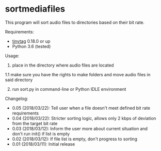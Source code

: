 sortmediafiles
=======

This program will sort audio files to directories based on their bit rate.

Requirements:

 - [tinytag](https://github.com/devsnd/tinytag) 0.18.0 or up
 - Python 3.6 (tested)

Usage:

 1. place in the directory where audio files are located

 1.1 make sure you have the rights to make folders and move audio files in said directory

 2. run sort.py in command-line or Python IDLE environment

Changelog:

* 0.05 (2018/03/22): Tell user when a file doesn't meet defined bit rate requirements
* 0.04 (2018/03/22): Stricter sorting logic, allows only 2 kbps of deviation from the target bit rate
* 0.03 (2018/03/12): Inform the user more about current situation and don't run init() if list is empty
* 0.02 (2018/03/12): If file list is empty, don't progress to sorting
* 0.01 (2018/03/11): Initial release
